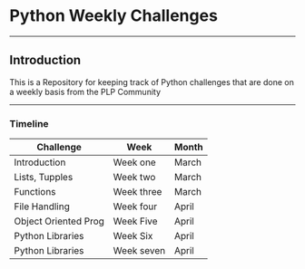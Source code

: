 # Python Weekly Challenges

---
## Introduction
This is a Repository for keeping track of Python challenges that are done on a weekly basis from the PLP Community

---

### Timeline
| Challenge | Week| Month |
| ------ | ------ |-------|
|Introduction |Week one|March|
|Lists, Tupples| Week two| March|
|Functions| Week three| March|
|File Handling| Week four|April|
|Object Oriented Prog|Week Five| April|
|Python Libraries|Week Six| April|
|Python Libraries|Week seven| April|



